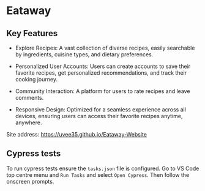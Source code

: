 # Eataway

## Key Features

- Explore Recipes: A vast collection of diverse recipes, easily searchable by ingredients, cuisine types, and dietary preferences.

- Personalized User Accounts: Users can create accounts to save their favorite recipes, get personalized recommendations, and track their cooking journey.

- Community Interaction: A platform for users to rate recipes and leave comments.

- Responsive Design: Optimized for a seamless experience across all devices, ensuring users can access their favorite recipes anytime, anywhere.

Site address: https://uvee35.github.io/Eataway-Website

## Cypress tests

To run cypress tests ensure the `tasks.json` file is configured.
Go to VS Code top centre menu and `Run Tasks` and select `Open Cypress`.
Then follow the onscreen prompts.
